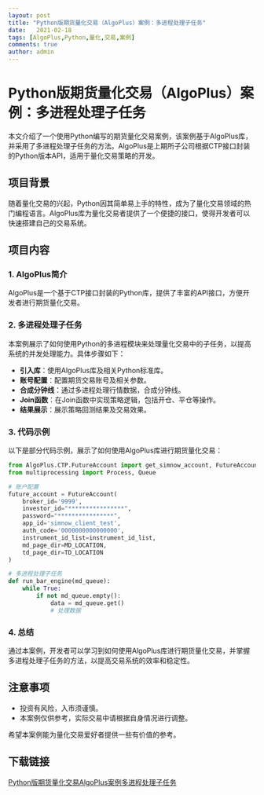 ```yaml
---
layout: post
title: "Python版期货量化交易（AlgoPlus）案例：多进程处理子任务"
date:   2021-02-18
tags: [AlgoPlus,Python,量化,交易,案例]
comments: true
author: admin
---
```

# Python版期货量化交易（AlgoPlus）案例：多进程处理子任务

本文介绍了一个使用Python编写的期货量化交易案例，该案例基于AlgoPlus库，并采用了多进程处理子任务的方法。AlgoPlus是上期所子公司根据CTP接口封装的Python版本API，适用于量化交易策略的开发。

## 项目背景

随着量化交易的兴起，Python因其简单易上手的特性，成为了量化交易领域的热门编程语言。AlgoPlus库为量化交易者提供了一个便捷的接口，使得开发者可以快速搭建自己的交易系统。

## 项目内容

### 1. AlgoPlus简介

AlgoPlus是一个基于CTP接口封装的Python库，提供了丰富的API接口，方便开发者进行期货量化交易。

### 2. 多进程处理子任务

本案例展示了如何使用Python的多进程模块来处理量化交易中的子任务，以提高系统的并发处理能力。具体步骤如下：

- **引入库**：使用AlgoPlus库及相关Python标准库。
- **账号配置**：配置期货交易账号及相关参数。
- **合成分钟线**：通过多进程处理行情数据，合成分钟线。
- **Join函数**：在Join函数中实现策略逻辑，包括开仓、平仓等操作。
- **结果展示**：展示策略回测结果及交易效果。

### 3. 代码示例

以下是部分代码示例，展示了如何使用AlgoPlus库进行期货量化交易：

```python
from AlgoPlus.CTP.FutureAccount import get_simnow_account, FutureAccount
from multiprocessing import Process, Queue

# 账户配置
future_account = FutureAccount(
    broker_id='9999',
    investor_id="****************",
    password="****************",
    app_id='simnow_client_test',
    auth_code='0000000000000000',
    instrument_id_list=instrument_id_list,
    md_page_dir=MD_LOCATION,
    td_page_dir=TD_LOCATION
)

# 多进程处理子任务
def run_bar_engine(md_queue):
    while True:
        if not md_queue.empty():
            data = md_queue.get()
            # 处理数据
```

### 4. 总结

通过本案例，开发者可以学习到如何使用AlgoPlus库进行期货量化交易，并掌握多进程处理子任务的方法，以提高交易系统的效率和稳定性。

## 注意事项

- 投资有风险，入市须谨慎。
- 本案例仅供参考，实际交易中请根据自身情况进行调整。

希望本案例能为量化交易爱好者提供一些有价值的参考。

## 下载链接

[Python版期货量化交易AlgoPlus案例多进程处理子任务](https://pan.quark.cn/s/1dcf3fa11bc8)